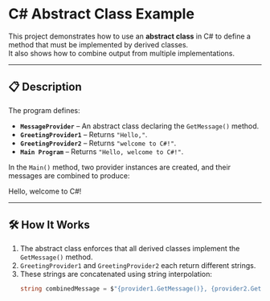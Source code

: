 # C# Abstract Class Example

This project demonstrates how to use an **abstract class** in C# to define a method that must be implemented by derived classes.  
It also shows how to combine output from multiple implementations.

---

## 📋 Description
The program defines:
- **`MessageProvider`** – An abstract class declaring the `GetMessage()` method.
- **`GreetingProvider1`** – Returns `"Hello,"`.
- **`GreetingProvider2`** – Returns `"welcome to C#!"`.
- **`Main Program`** – Returns `"Hello, welcome to C#!"`.
  
In the `Main()` method, two provider instances are created, and their messages are combined to produce:

Hello, welcome to C#!


---

## 🛠 How It Works
1. The abstract class enforces that all derived classes implement the `GetMessage()` method.
2. `GreetingProvider1` and `GreetingProvider2` each return different strings.
3. These strings are concatenated using string interpolation:
   ```csharp
   string combinedMessage = $"{provider1.GetMessage()}, {provider2.GetMessage()}";


